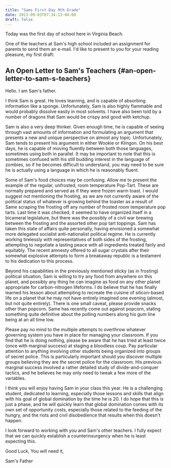 ```yaml
---
title: "Sams First Day 9th Grade"
date: 2013-09-03T07:34:13-04:00
draft: false
---
```


Today was the first day of school here in Virginia Beach.

One of the teachers at Sam's high school included an assignment for
parents to send them an e-mail. I'd like to present to you for your
reading pleasure, my first draft:

## An Open Letter to Sam's Teachers {#an-open-letter-to-sam-s-teachers}

Hello. I am Sam's father.

I think Sam is great. He loves learning, and is capable of absorbing
information like a sponge. Unfortunately, Sam is also highly flammable
and would probably dissolve easily in most solvents. I have also been
told by a number of dragons that Sam would be crispy and good with
ketchup.

Sam is also a very deep thinker. Given enough time, he is capable of
seeing through vast amounts of information and formulating an argument
that presents a new and unique perspective on almost any topic.
Unfortunately, Sam tends to present his argument in either Wookie or
Klingon. On his best days, he is capable of moving fluently between both
those languages, sometimes using both in parallel. It may be important
to note that this is sometimes confused with his still budding interest
in the language of zombies, so if he becomes difficult to understand,
you may need to be sure he is actually using a language in which he is
reasonably fluent.

Some of Sam's food choices may be confusing. Allow me to present the
example of the regular, unfrosted, room temperature Pop-Tart. These are
normally prepared and served as if they were frozen warm toast. I would
suggest not mentioning the frosting, as we are not currently aware of
the political status of whatever is growing behind the toaster as a
result of Same scraping the frosting off any number of frosted room
temperature pop tarts. Last time it was checked, it seemed to have
organized itself in a bicameral legislature, but there was the possibly
of a civil war brewing between the frosting and the assorted other pop
tart toppings. Sam has taken this state of affairs quite personally,
having envisioned a somewhat more delegated socialist anti-nationalist
political regime. He is currently working tirelessly with
representatives of both sides of the frosting, attempting to negotiate a
lasting peace with all ingredients treated fairly and equitably. The
recent amnesty offered to all sugar crystals after their somewhat
explosive attempts to form a breakaway republic is a testament to his
dedication to this process.

Beyond his capabilities in the previously mentioned sticky (as in
frosting) political situation, Sam is willing to try any food from
anywhere on this planet, and possibly any thing he can imagine as food
on any other planet appropriate for carbon-nitrogen lifeforms. I do
believe that he has finally learned his lesson about attempting to
recreate the cuisine of silicon-based life on a planet that he may not
have entirely imagined one evening (almost, but not quite entirely).
There is one small caveat, please provide snacks other than popcorn.
Same has recently come out against popcorn, stating something quite
definitive about the polling numbers along his gum line being at an all
time low.

Please pay no mind to the multiple attempts to overthrow whatever
governing system you have in place for managing your classroom. If you
find that he is doing nothing, please be aware that he has tried at
least twice (once with marginal success) at staging a bloodless coup.
Pay particular attention to anything involving other students being
organized into groups of secret police. This is particularly important
should you discover multiple groups believing they are *the* secret
police for the classroom. His previous marginal success involved a
rather detailed study of divide-and-conquer tactics, and he believes he
may only need to tweak a few more of the variables.

I think you will enjoy having Sam in your class this year. He is a
challenging student, dedicated to learning, especially those lessons and
skills that align with his goal of global domination by the time he is
20. I do hope that this is just a phase, and he will quickly learn that
global domination comes with its own set of opportunity costs,
especially those related to the feeding of the hungry, and the riots and
civil disobedience that results when this doesn't happen.

I look forward to working with you and Sam's other teachers. I fully
expect that we can quickly establish a counterinsurgency when he is
least expecting this.

Good Luck, You *will* need it,

Sam's Father
